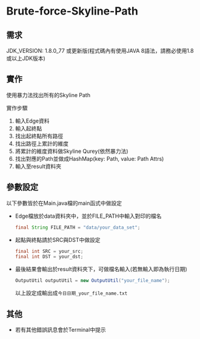 # Brute-force-Skyline-Path

## 需求

JDK_VERSION: 1.8.0_77 或更新版(程式碼內有使用JAVA 8語法，請務必使用1.8或以上JDK版本)

## 實作

使用暴力法找出所有的Skyline Path

實作步驟

1. 輸入Edge資料
1. 輸入起終點
1. 找出起終點所有路徑
1. 找出路徑上累計的維度
1. 將累計的維度資料做Skyline Qurey(依然暴力法)
1. 找出對應的Path並做成HashMap(key: Path, value: Path Attrs)
1. 輸入至result資料夾

## 參數設定

以下參數皆於在Main.java檔的main函式中做設定

- Edge檔放於data資料夾中，並於FILE_PATH中輸入對印的檔名

  ```java
  final String FILE_PATH = "data/your_data_set";
  ```

- 起點與終點請於SRC與DST中做設定

  ```java
  final int SRC = your_src;
  final int DST = your_dst;
  ```

- 最後結果會輸出於result資料夾下，可做檔名輸入(若無輸入即為執行日期)

  ```java
  OutputUtil outputUtil = new OutputUtil("your_file_name");
  ```

  以上設定成輸出成`今日日期_your_file_name.txt`

## 其他
  - 若有其他錯誤訊息會於Terminal中提示
